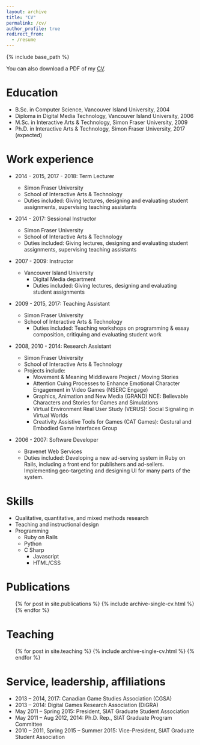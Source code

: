 ```yaml
---
layout: archive
title: "CV"
permalink: /cv/
author_profile: true
redirect_from:
  - /resume
---
```


{% include base_path %}

You can also download a PDF of my [CV](https://michaelnixon.github.io/files/Michael_Nixon_CV.pdf "CV").

Education
======
* B.Sc. in Computer Science, Vancouver Island University, 2004
* Diploma in Digital Media Technology, Vancouver Island University, 2006
* M.Sc. in Interactive Arts & Technology, Simon Fraser University, 2009
* Ph.D. in Interactive Arts & Technology, Simon Fraser University, 2017 (expected)

Work experience
======
* 2014 - 2015, 2017 - 2018: Term Lecturer
  * Simon Fraser University
  * School of Interactive Arts & Technology
  * Duties included: Giving lectures, designing and evaluating student assignments, supervising teaching assistants

* 2014 - 2017: Sessional Instructor
  * Simon Fraser University
  * School of Interactive Arts & Technology
  * Duties included: Giving lectures, designing and evaluating student assignments, supervising teaching assistants

* 2007 - 2009: Instructor
  * Vancouver Island University
	* Digital Media department
	* Duties included: Giving lectures, designing and evaluating student assignments
	
* 2009 - 2015, 2017: Teaching Assistant
	* Simon Fraser University
  * School of Interactive Arts & Technology
	* Duties included: Teaching workshops on programming & essay composition, critiquing and evaluating student work

* 2008, 2010 - 2014: Research Assistant
	* Simon Fraser University
	* School of Interactive Arts & Technology
	* Projects include:
		* Movement & Meaning Middleware Project / Moving Stories
		* Attention Cuing Processes to Enhance Emotional Character Engagement in Video Games (NSERC Engage)
		* Graphics, Animation and New Media (GRAND) NCE: Believable Characters and Stories for Games and Simulations
		* Virtual Environment Real User Study (VERUS): Social Signaling in Virtual Worlds
		* Creativity Assistive Tools for Games (CAT Games): Gestural and Embodied Game Interfaces Group
		
* 2006 - 2007: Software Developer
	* Bravenet Web Services
	* Duties included: Developing a new ad-serving system in Ruby on Rails, including a front end for publishers and ad-sellers. Implementing geo-targeting and designing UI for many parts of the system.
  
Skills
======
* Qualitative, quantitative, and mixed methods research
* Teaching and instructional design
* Programming
  * Ruby on Rails
  * Python
  * C Sharp
	* Javascript
	* HTML/CSS

Publications
======
  <ul>{% for post in site.publications %}
    {% include archive-single-cv.html %}
  {% endfor %}</ul>
  
Teaching
======
  <ul>{% for post in site.teaching %}
    {% include archive-single-cv.html %}
  {% endfor %}</ul>
  
Service, leadership, affiliations
======
* 2013 – 2014, 2017: Canadian Game Studies Association (CGSA)		
* 2013 – 2014: Digital Games Research Association (DiGRA)		
* May 2011 – Spring 2015: President, SIAT Graduate Student Association		
* May 2011 – Aug 2012, 2014: Ph.D. Rep., SIAT Graduate Program Committee		
* 2010 – 2011, Spring 2015 – Summer 2015: Vice-President, SIAT Graduate Student Association		

